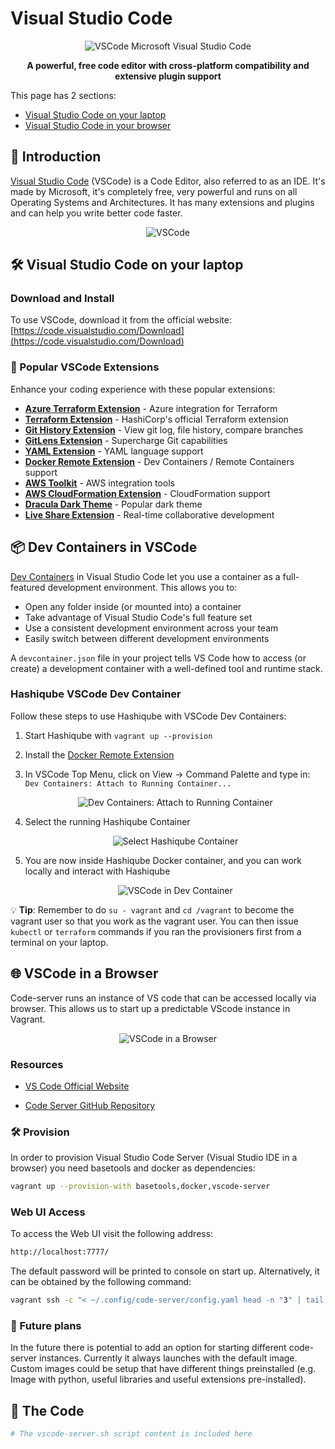 # Visual Studio Code

<div align="center">
  <img src="images/vscode-logo.png?raw=true" alt="VSCode Microsoft Visual Studio Code">
  <p><strong>A powerful, free code editor with cross-platform compatibility and extensive plugin support</strong></p>
</div>

This page has 2 sections:

* [Visual Studio Code on your laptop](#visual-studio-code-on-your-laptop)
* [Visual Studio Code in your browser](#vscode-in-a-browser)

## 🚀 Introduction

[Visual Studio Code](https://code.visualstudio.com/) (VSCode) is a Code Editor, also referred to as an IDE. It's made by Microsoft, it's completely free, very powerful and runs on all Operating Systems and Architectures. It has many extensions and plugins and can help you write better code faster.

<div align="center">
  <img src="images/vscode.png?raw=true" alt="VSCode">
</div>

## 🛠️ Visual Studio Code on your laptop

### Download and Install

To use VSCode, download it from the official website:
[https://code.visualstudio.com/Download](https://code.visualstudio.com/Download)

### 🧩 Popular VSCode Extensions

Enhance your coding experience with these popular extensions:

* [**Azure Terraform Extension**](https://marketplace.visualstudio.com/items?itemName=ms-azuretools.vscode-azureterraform) - Azure integration for Terraform
* [**Terraform Extension**](https://marketplace.visualstudio.com/items?itemName=HashiCorp.terraform) - HashiCorp's official Terraform extension
* [**Git History Extension**](https://marketplace.visualstudio.com/items?itemName=donjayamanne.githistory) - View git log, file history, compare branches
* [**GitLens Extension**](https://marketplace.visualstudio.com/items?itemName=eamodio.gitlens) - Supercharge Git capabilities
* [**YAML Extension**](https://marketplace.visualstudio.com/items?itemName=redhat.vscode-yaml) - YAML language support
* [**Docker Remote Extension**](https://marketplace.visualstudio.com/items?itemName=ms-vscode-remote.remote-containers) - Dev Containers / Remote Containers support
* [**AWS Toolkit**](https://aws.amazon.com/visualstudiocode/) - AWS integration tools
* [**AWS CloudFormation Extension**](https://marketplace.visualstudio.com/items?itemName=aws-scripting-guy.cform) - CloudFormation support
* [**Dracula Dark Theme**](https://marketplace.visualstudio.com/items?itemName=dracula-theme.theme-dracula) - Popular dark theme
* [**Live Share Extension**](https://marketplace.visualstudio.com/items?itemName=MS-vsliveshare.vsliveshare-pack) - Real-time collaborative development

## 📦 Dev Containers in VSCode

[Dev Containers](https://code.visualstudio.com/docs/devcontainers/containers) in Visual Studio Code let you use a container as a full-featured development environment. This allows you to:

* Open any folder inside (or mounted into) a container
* Take advantage of Visual Studio Code's full feature set
* Use a consistent development environment across your team
* Easily switch between different development environments

A `devcontainer.json` file in your project tells VS Code how to access (or create) a development container with a well-defined tool and runtime stack.

### Hashiqube VSCode Dev Container

Follow these steps to use Hashiqube with VSCode Dev Containers:

1. Start Hashiqube with `vagrant up --provision`

2. Install the [Docker Remote Extension](https://marketplace.visualstudio.com/items?itemName=ms-vscode-remote.remote-containers)

3. In VSCode Top Menu, click on View -> Command Palette and type in:
   `Dev Containers: Attach to Running Container...`

   <div align="center">
     <img src="images/vscode-view-command-palette-attach-to-running-container.png?raw=true" alt="Dev Containers: Attach to Running Container">
   </div>

4. Select the running Hashiqube Container

   <div align="center">
     <img src="images/vscode-view-command-palette-attach-to-running-container-select-hashiqube-container.png?raw=true" alt="Select Hashiqube Container">
   </div>

5. You are now inside Hashiqube Docker container, and you can work locally and interact with Hashiqube

   <div align="center">
     <img src="images/vscode-hashiqube-devcontainer.png?raw=true" alt="VSCode in Dev Container">
   </div>

💡 **Tip**: Remember to do `su - vagrant` and `cd /vagrant` to become the vagrant user so that you work as the vagrant user. You can then issue `kubectl` or `terraform` commands if you ran the provisioners first from a terminal on your laptop.

## 🌐 VSCode in a Browser

Code-server runs an instance of VS code that can be accessed locally via browser. This allows us to start up a predictable VScode instance in Vagrant.

<div align="center">
  <img src="images/vscode-in-a-browser.png?raw=true" alt="VSCode in a Browser">
</div>

### Resources

* [VS Code Official Website](https://code.visualstudio.com/)

* [Code Server GitHub Repository](https://github.com/coder/code-server)

### 🛠️ Provision

In order to provision Visual Studio Code Server (Visual Studio IDE in a browser) you need basetools and docker as dependencies:

```bash
vagrant up --provision-with basetools,docker,vscode-server
```

### Web UI Access

To access the Web UI visit the following address:

```bash
http://localhost:7777/
```

The default password will be printed to console on start up. Alternatively, it can be obtained by the following command:

```bash
vagrant ssh -c "< ~/.config/code-server/config.yaml head -n "3" | tail -n +"3""
```

### 🔮 Future plans

In the future there is potential to add an option for starting different code-server instances. Currently it always launches with the default image. Custom images could be setup that have different things preinstalled (e.g. Image with python, useful libraries and useful extensions pre-installed).

## 📜 The Code

```bash
# The vscode-server.sh script content is included here
```
